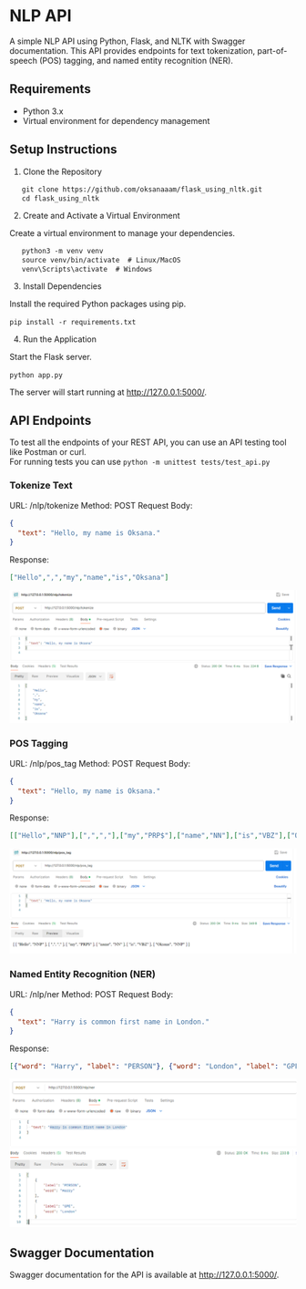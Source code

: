 # NLP API

A simple NLP API using Python, Flask, and NLTK with Swagger documentation. This API provides endpoints for text tokenization, part-of-speech (POS) tagging, and named entity recognition (NER).

## Requirements

- Python 3.x
- Virtual environment for dependency management

## Setup Instructions


1. Clone the Repository

```
   git clone https://github.com/oksanaaam/flask_using_nltk.git
   cd flask_using_nltk
```

2. Create and Activate a Virtual Environment

Create a virtual environment to manage your dependencies.
```
   python3 -m venv venv
   source venv/bin/activate  # Linux/MacOS
   venv\Scripts\activate  # Windows
```

3. Install Dependencies

Install the required Python packages using pip.

   `pip install -r requirements.txt`

4. Run the Application

Start the Flask server.

   `python app.py`

The server will start running at http://127.0.0.1:5000/.

## API Endpoints

To test all the endpoints of your REST API, you can use an API testing tool like Postman or curl.  
For running tests you can use `python -m unittest tests/test_api.py`

### Tokenize Text
URL: /nlp/tokenize
Method: POST
Request Body:
```json
{
  "text": "Hello, my name is Oksana."
}
```
Response:
```json
["Hello",",","my","name","is","Oksana"]
```
![tokenize.png](img_for_README.md%2Ftokenize.png)

### POS Tagging
URL: /nlp/pos_tag
Method: POST
Request Body:
```json
{
  "text": "Hello, my name is Oksana."
}
```
Response:
```json
[["Hello","NNP"],[",",","],["my","PRP$"],["name","NN"],["is","VBZ"],["Oksana","NNP"]]
```
![pos_tag.png](img_for_README.md%2Fpos_tag.png)

### Named Entity Recognition (NER)
URL: /nlp/ner
Method: POST
Request Body:
```json
{
  "text": "Harry is common first name in London."
}
```
Response:
```json
[{"word": "Harry", "label": "PERSON"}, {"word": "London", "label": "GPE"}]
```
![ner.png](img_for_README.md%2Fner.png)

## Swagger Documentation

Swagger documentation for the API is available at http://127.0.0.1:5000/.

